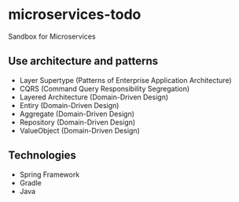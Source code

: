 # microservices-todo
Sandbox for Microservices

## Use architecture and patterns
- Layer Supertype (Patterns of Enterprise Application Architecture)
- CQRS (Command Query Responsibility Segregation)
- Layered Architecture (Domain-Driven Design)
- Entiry (Domain-Driven Design)
- Aggregate (Domain-Driven Design)
- Repository (Domain-Driven Design)
- ValueObject (Domain-Driven Design)

## Technologies
- Spring Framework
- Gradle
- Java
